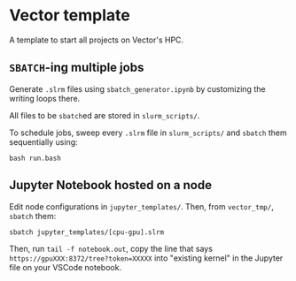 # Vector template

A template to start all projects on Vector's HPC.

## ``SBATCH``-ing multiple jobs

Generate ``.slrm`` files using ``sbatch_generator.ipynb`` by customizing the writing loops there.

All files to be `sbatch`ed are stored in `slurm_scripts/`.

To schedule jobs, sweep every ``.slrm`` file in ``slurm_scripts/`` and ``sbatch`` them sequentially using:

```bash run.bash```

## Jupyter Notebook hosted on a node

Edit node configurations in ``jupyter_templates/``. Then, from ``vector_tmp/``, ``sbatch`` them:

```sbatch jupyter_templates/[cpu-gpu].slrm```

Then, run ``tail -f notebook.out``, copy the line that says ``https://gpuXXX:8372/tree?token=XXXXX`` into "existing kernel" in the Jupyter file on your VSCode notebook.



